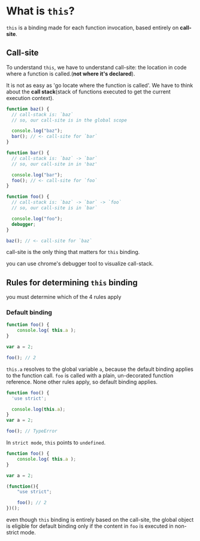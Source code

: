 # What is `this`?

`this` is a binding made for each function invocation, based entirely on **call-site**.

## Call-site

To understand `this`, we have to understand call-site: the location in code where a function is called.(**not where it's declared**).

It is not as easy as 'go locate where the function is called'. We have to think about the **call stack**(stack of functions executed to get the current execution context).
```javascript
function baz() {
  // call-stack is: `baz`
  // so, our call-site is in the global scope

  console.log("baz");
  bar(); // <- call-site for `bar`
}

function bar() {
  // call-stack is: `baz` -> `bar`
  // so, our call-site in in 'baz'

  console.log("bar");
  foo(); // <- call-site for `foo`
}

function foo() {
  // call-stack is: `baz` -> `bar` -> `foo`
  // so, our call-site is in `bar`

  console.log("foo");
  debugger;
}

baz(); // <- call-site for `baz`
```

call-site is the only thing that matters for `this` binding.

you can use chrome's debugger tool to visualize call-stack.

## Rules for determining `this` binding

you must determine which of the 4 rules apply

### Default binding

```javascript
function foo() {
	console.log( this.a );
}

var a = 2;

foo(); // 2
```

`this.a` resolves to the global variable `a`, because the default binding applies to the function call.
`foo` is called with a plain, un-decorated function reference. None other rules apply, so default binding applies.

```javascript
function foo() {
  'use strict';

  console.log(this.a);
}
var a = 2;

foo(); // TypeError
```

In `strict mode`, `this` points to `undefined`.

```javascript
function foo() {
	console.log( this.a );
}

var a = 2;

(function(){
	"use strict";

	foo(); // 2
})();
```

even though `this` binding is entirely based on the call-site, the global object is eligible for default binding only if the content in `foo` is executed in non-strict mode.

 
